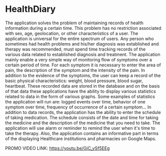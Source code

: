 # HealthDiary

The application solves the problem of maintaining records of health information during a certain time.
This problem has no restriction associated with sex, age, geolocation, or other characteristics of a user. 
The application is universal for the entire spectrum of users. 
Any person who sometimes had health problems and his/her diagnosis was established and therapy was recommended, must spend time tracking records of the various data related to established diagnosis and treatment.
The application mainly enable a very simple way of monitoring flow of symptoms over a certain period of time.
For each symptom it is necessary to enter the area of pain, the description of the symptom and the intensity of the pain.
In addition to the evidence of the symptoms, the user can keep a record of the basic physical characteristics: weight, blood pressure, blood sugar, heartbeat.
These recorded data are stored in the database and on the basis of that data these applications have the ability to display various statistics related to data in the form of various graphs.
Some examples of statistics the application will run are: logged events over time, behavior of one symptom over time, frequency of occurrence of a certain symptom...
In addition to data records, the application has the ability to enter the schedule of taking medication. 
The schedule consists of the date and time for taking the medicine and the description of the medicine that you need to take. 
The application will use alarm or reminder to remind the user when it's time to take the therapy.
Also, the application contains an informative part in terms of the displaying Healthcare institutions and pharmacies on Google Maps.

PROMO VIDEO LINK: https://youtu.be/GiC_vSf5EEg 